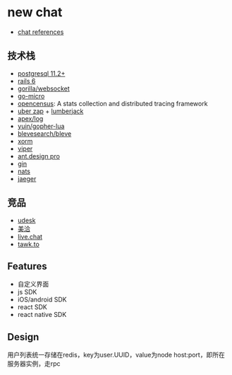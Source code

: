 # new chat

* [chat references](https://github.com/FlowerWrong/erlim/blob/master/api/chat.md#chat-api)

## 技术栈

* [postgresql 11.2+](https://www.postgresql.org/)
* [rails 6](https://rubyonrails.org/)
* [gorilla/websocket](https://github.com/gorilla/websocket)
* [go-micro](https://micro.mu/)
* [opencensus](https://github.com/census-instrumentation/opencensus-go): A stats collection and distributed tracing framework
* [uber zap](https://github.com/uber-go/zap) + [lumberjack](https://github.com/natefinch/lumberjack)
* [apex/log](https://github.com/apex/log)
* [yuin/gopher-lua](https://github.com/yuin/gopher-lua)
* [blevesearch/bleve](https://github.com/blevesearch/bleve)
* [xorm](https://github.com/xormplus/xorm)
* [viper](https://github.com/spf13/viper)
* [ant.design pro](http://pro.ant.design/index-cn/)
* [gin](https://github.com/gin-gonic/gin)
* [nats](https://nats.io/documentation/)
* [jaeger](https://github.com/jaegertracing/jaeger)

## 竞品

* [udesk](http://www.udesk.cn/)
* [美洽](https://meiqia.com/)
* [live.chat](https://www.livechatinc.com/)
* [tawk.to](https://www.tawk.to/)

## Features

* 自定义界面
* js SDK
* iOS/android SDK
* react SDK
* react native SDK

## Design

用户列表统一存储在redis，key为user.UUID，value为node host:port，即所在服务器实例，走rpc
